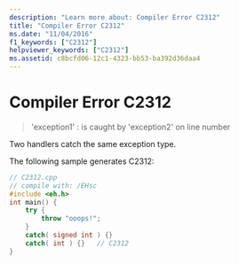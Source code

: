 ```yaml
---
description: "Learn more about: Compiler Error C2312"
title: "Compiler Error C2312"
ms.date: "11/04/2016"
f1_keywords: ["C2312"]
helpviewer_keywords: ["C2312"]
ms.assetid: c8bcfd06-12c1-4323-bb53-ba392d36daa4
---
```

# Compiler Error C2312

> 'exception1' : is caught by 'exception2' on line number

Two handlers catch the same exception type.

The following sample generates C2312:

```cpp
// C2312.cpp
// compile with: /EHsc
#include <eh.h>
int main() {
    try {
        throw "ooops!";
    }
    catch( signed int ) {}
    catch( int ) {}   // C2312
}
```
